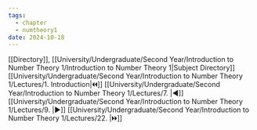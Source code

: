 ```yaml
---
tags:
  - chapter
  - numtheory1
date: 2024-10-18
---
```

[[Directory]], [[University/Undergraduate/Second Year/Introduction to Number Theory 1/Introduction to Number Theory 1|Subject Directory]]
[[University/Undergraduate/Second Year/Introduction to Number Theory 1/Lectures/1. Introduction|🞀🞀]] [[University/Undergraduate/Second Year/Introduction to Number Theory 1/Lectures/7. |◀]] [[University/Undergraduate/Second Year/Introduction to Number Theory 1/Lectures/9. |▶]] [[University/Undergraduate/Second Year/Introduction to Number Theory 1/Lectures/22. |🞂🞂]]
# 
## 
### 